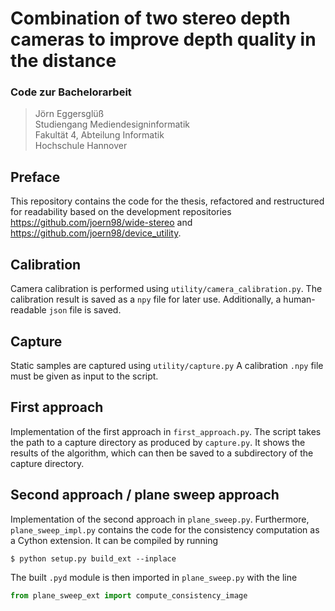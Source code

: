 # Combination of two stereo depth cameras to improve depth quality in the distance

### Code zur Bachelorarbeit
> Jörn Eggersglüß  
> Studiengang Mediendesigninformatik  
> Fakultät 4, Abteilung Informatik  
> Hochschule Hannover  

## Preface
This repository contains the code for the thesis,
refactored and restructured for readability based on the development repositories
https://github.com/joern98/wide-stereo and https://github.com/joern98/device_utility.

## Calibration
Camera calibration is performed using `utility/camera_calibration.py`.
The calibration result is saved as a `npy` file for later use.
Additionally, a human-readable `json` file is saved.

## Capture
Static samples are captured using `utility/capture.py`
A calibration `.npy` file must be given as input to the script.

## First approach
Implementation of the first approach in `first_approach.py`.
The script takes the path to a capture directory as produced by `capture.py`.
It shows the results of the algorithm,
which can then be saved to a subdirectory of the capture directory.

## Second approach / plane sweep approach
Implementation of the second approach in `plane_sweep.py`.
Furthermore, `plane_sweep_impl.py` contains the code for
the consistency computation as a Cython extension.
It can be compiled by running
```shell
$ python setup.py build_ext --inplace
```
The built `.pyd` module is then imported in `plane_sweep.py` with the line 
```python
from plane_sweep_ext import compute_consistency_image
```
